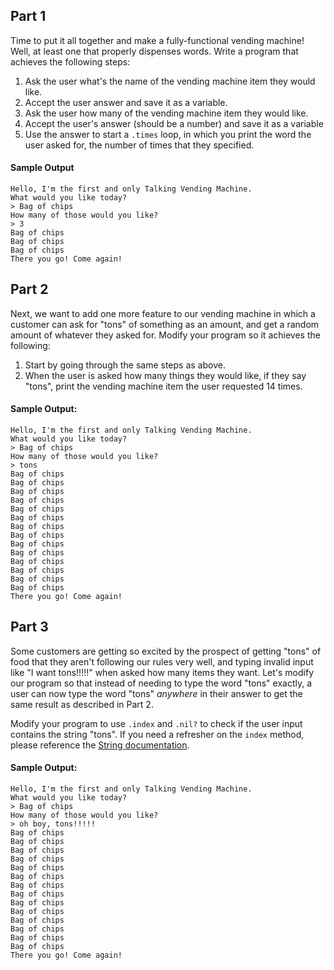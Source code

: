 ## Part 1

Time to put it all together and make a fully-functional vending machine! Well,
at least one that properly dispenses words.
Write a program that achieves the following steps:

1. Ask the user what's the name of the vending machine item they would like.
2. Accept the user answer and save it as a variable.
3. Ask the user how many of the vending machine item they would like.
4. Accept the user's answer (should be a number) and save it as a variable
5. Use the answer to start a `.times` loop, in which you print the word the user asked for, the number of times that they specified.

#### Sample Output

```no-highlight
Hello, I'm the first and only Talking Vending Machine.
What would you like today?
> Bag of chips
How many of those would you like?
> 3
Bag of chips
Bag of chips
Bag of chips
There you go! Come again!
```

## Part 2

Next, we want to add one more feature to our vending machine in which a customer
can ask for "tons" of something as an amount, and get a random amount of
whatever they asked for. Modify your program so it achieves the following:

1. Start by going through the same steps as above.
2. When the user is asked how many things they would like, if they say "tons", print the vending machine item the user requested 14 times.

#### Sample Output:

```no-highlight
Hello, I'm the first and only Talking Vending Machine.
What would you like today?
> Bag of chips
How many of those would you like?
> tons
Bag of chips
Bag of chips
Bag of chips
Bag of chips
Bag of chips
Bag of chips
Bag of chips
Bag of chips
Bag of chips
Bag of chips
Bag of chips
Bag of chips
Bag of chips
Bag of chips
There you go! Come again!
```

## Part 3

Some customers are getting so excited by the prospect of getting "tons" of food that they aren't following our rules very well, and typing invalid input like "I want tons!!!!!" when asked how many items they want. Let's modify our program so that instead of needing to type the word "tons" exactly, a user can now type the word "tons" *anywhere* in their answer to get the same result as described in Part 2.

Modify your program to use `.index` and `.nil?` to check if the user input contains the string "tons".
If you need a refresher on the `index` method, please reference the [String documentation][index-documentation].

#### Sample Output:

```no-highlight
Hello, I'm the first and only Talking Vending Machine.
What would you like today?
> Bag of chips
How many of those would you like?
> oh boy, tons!!!!!
Bag of chips
Bag of chips
Bag of chips
Bag of chips
Bag of chips
Bag of chips
Bag of chips
Bag of chips
Bag of chips
Bag of chips
Bag of chips
Bag of chips
Bag of chips
Bag of chips
There you go! Come again!
```

[index-documentation]: https://ruby-doc.org/core-2.4.0/String.html#method-i-index
